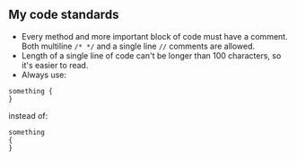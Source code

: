 ## My code standards

* Every method and more important block of code must have a comment.
Both multiline `/* */` and a single line `//` comments are allowed.
* Length of a single line of code can't be longer than 100 characters,
so it's easier to read.
* Always use:
```
something {
}
```
instead of:
```
something
{
}
```